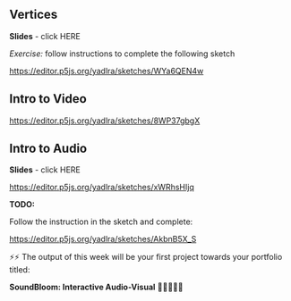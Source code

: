 ## Vertices

**Slides** - click HERE

*Exercise:* follow instructions to complete the following sketch

https://editor.p5js.org/yadlra/sketches/WYa6QEN4w


##  Intro to Video

https://editor.p5js.org/yadlra/sketches/8WP37gbgX


## Intro to Audio

**Slides** - click HERE

https://editor.p5js.org/yadlra/sketches/xWRhsHIjq


**TODO:**

Follow the instruction in the sketch and complete:

https://editor.p5js.org/yadlra/sketches/AkbnB5X_S

⚡⚡ The output of this week will be your first project towards your portfolio titled:

**SoundBloom: Interactive Audio-Visual** 🌺🌺🌺🌺🌺